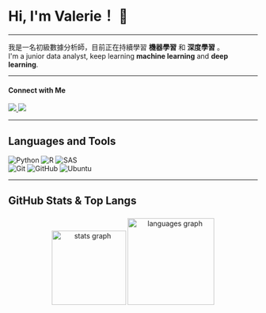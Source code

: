 # Hi, I'm Valerie！ 👋

---

我是一名初級數據分析師，目前正在持續學習 **機器學習** 和 **深度學習** 。
</br>
I'm a junior data analyst, keep learning **machine learning** and **deep learning**.

---

<div align="left">

#### Connect with Me

<div >

<a href="https://valerietsai.github.io/" target="_blank">
    <img src="https://img.shields.io/badge/My%20Website-blue?style=for-the-badge"/>
</a>

<a href="mailto:snowhuei106@gmail.com">
    <img src="https://img.shields.io/badge/-mail-red?style=for-the-badge&logo=gmail&logoColor=white"/>
</a>

</div>

---

## Languages and Tools

![Python](https://img.shields.io/badge/Python-3670A0?style=for-the-badge&logo=python&logoColor=ffdd54)
![R](https://img.shields.io/badge/R-D9D9D9?style=for-the-badge&logo=r&logoColor=0500FF)
![SAS](https://img.shields.io/badge/SAS-2CA8F5?style=for-the-badge)
</br>
![Git](https://img.shields.io/badge/Git-%23F05033.svg?style=for-the-badge&logo=git&logoColor=white)
![GitHub](https://img.shields.io/badge/GitHub-%23121011.svg?style=for-the-badge&logo=github&logoColor=white)
![Ubuntu](https://img.shields.io/badge/Ubuntu-E95420?style=for-the-badge&logo=ubuntu&logoColor=white)

---
## GitHub Stats & Top Langs

###

<div align="center">
  <img src="https://github-readme-stats.vercel.app/api?hide_title=false&hide_rank=false&show_icons=true&include_all_commits=true&count_private=true&disable_animations=false&theme=dracula&locale=en&hide_border=false&username=valerietsai" height="150" alt="stats graph"  />
  <img src="https://github-readme-stats.vercel.app/api/top-langs?locale=en&hide_title=false&layout=compact&card_width=320&langs_count=5&theme=dracula&hide_border=false&username=valerietsai" height="175" alt="languages graph"  />
</div>

###